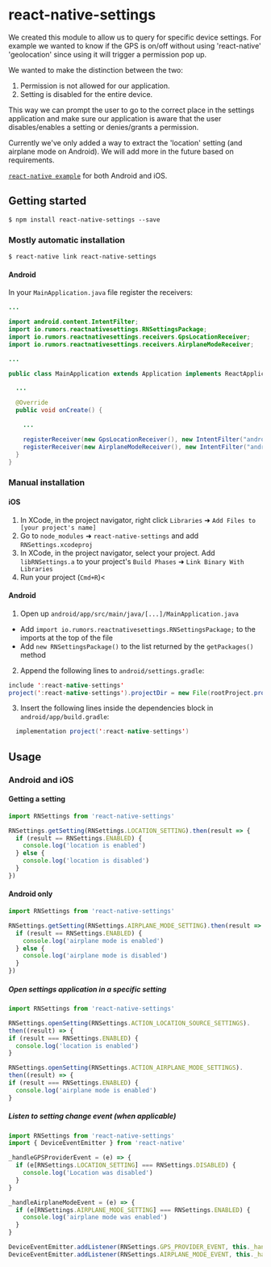 
# react-native-settings

We created this module to allow us to query for specific device settings.
For example we wanted to know if the GPS is on/off without using 'react-native'
'geolocation' since using it will trigger a permission pop up.

We wanted to make the distinction between the two:

1. Permission is not allowed for our application.
2. Setting is disabled for the entire device.

This way we can prompt the user to go to the correct place in the settings
application and make sure our application is aware that the user disables/enables
a setting or denies/grants a permission.

Currently we've only added a way to extract the 'location' setting (and airplane mode on Android).
We will add more in the future based on requirements.

[`react-native example`](https://github.com/rmrs/react-native-settings/tree/master/example)  for both Android and iOS.

## Getting started

`$ npm install react-native-settings --save`

### Mostly automatic installation

`$ react-native link react-native-settings`

#### Android

In your `MainApplication.java` file register the receivers:

``` java
...

import android.content.IntentFilter;
import io.rumors.reactnativesettings.RNSettingsPackage;
import io.rumors.reactnativesettings.receivers.GpsLocationReceiver;
import io.rumors.reactnativesettings.receivers.AirplaneModeReceiver;

...

public class MainApplication extends Application implements ReactApplication {

  ...

  @Override
  public void onCreate() {

    ...

    registerReceiver(new GpsLocationReceiver(), new IntentFilter("android.location.PROVIDERS_CHANGED"));
    registerReceiver(new AirplaneModeReceiver(), new IntentFilter("android.intent.action.AIRPLANE_MODE"));
  }
}
```

### Manual installation

#### iOS

1. In XCode, in the project navigator, right click `Libraries` ➜ `Add Files to [your project's name]`
2. Go to `node_modules` ➜ `react-native-settings` and add `RNSettings.xcodeproj`
3. In XCode, in the project navigator, select your project. Add `libRNSettings.a` to your project's `Build Phases` ➜ `Link Binary With Libraries`
4. Run your project (`Cmd+R`)<

#### Android

1. Open up `android/app/src/main/java/[...]/MainApplication.java`

- Add `import io.rumors.reactnativesettings.RNSettingsPackage;` to the imports at the top of the file
- Add `new RNSettingsPackage()` to the list returned by the `getPackages()` method

2. Append the following lines to `android/settings.gradle`:

```java
include ':react-native-settings'
project(':react-native-settings').projectDir = new File(rootProject.projectDir, 	'../node_modules/react-native-settings/android')
```

3. Insert the following lines inside the dependencies block in `android/app/build.gradle`:

```java
  implementation project(':react-native-settings')
```

## Usage

### Android and iOS

#### Getting a setting

```javascript
import RNSettings from 'react-native-settings'

RNSettings.getSetting(RNSettings.LOCATION_SETTING).then(result => {
  if (result == RNSettings.ENABLED) {
    console.log('location is enabled')
  } else {
    console.log('location is disabled')
  }
})
```

#### Android only

```javascript
import RNSettings from 'react-native-settings'

RNSettings.getSetting(RNSettings.AIRPLANE_MODE_SETTING).then(result => {
  if (result == RNSettings.ENABLED) {
    console.log('airplane mode is enabled')
  } else {
    console.log('airplane mode is disabled')
  }
})
```

##### Open settings application in a specific setting

```javascript
import RNSettings from 'react-native-settings'

RNSettings.openSetting(RNSettings.ACTION_LOCATION_SOURCE_SETTINGS).
then((result) => {
if (result === RNSettings.ENABLED) {
  console.log('location is enabled')
}

RNSettings.openSetting(RNSettings.ACTION_AIRPLANE_MODE_SETTINGS).
then((result) => {
if (result === RNSettings.ENABLED) {
  console.log('airplane mode is enabled')
}
```

##### Listen to setting change event (when applicable)

```javascript
import RNSettings from 'react-native-settings'
import { DeviceEventEmitter } from 'react-native'

_handleGPSProviderEvent = (e) => {
  if (e[RNSettings.LOCATION_SETTING] === RNSettings.DISABLED) {
    console.log('Location was disabled')
  }
}

_handleAirplaneModeEvent = (e) => {
  if (e[RNSettings.AIRPLANE_MODE_SETTING] === RNSettings.ENABLED) {
    console.log('airplane mode was enabled')
  }
}

DeviceEventEmitter.addListener(RNSettings.GPS_PROVIDER_EVENT, this._handleGPSProviderEvent)
DeviceEventEmitter.addListener(RNSettings.AIRPLANE_MODE_EVENT, this._handleAirplaneModeEvent)
```
